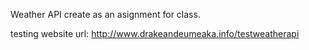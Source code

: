 Weather API create as an asignment for class.

testing website url: http://www.drakeandeumeaka.info/testweatherapi
